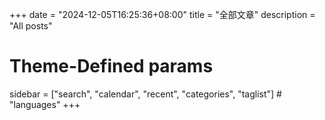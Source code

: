 +++
date = "2024-12-05T16:25:36+08:00"
title = "全部文章"
description = "All posts"
# Theme-Defined params
sidebar = ["search", "calendar", "recent", "categories", "taglist"]  # "languages"
+++
